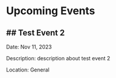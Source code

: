 ---
---

# Upcoming Events

## ## Test Event 2

Date: Nov 11, 2023

Description:
description about test event 2

Location: General
